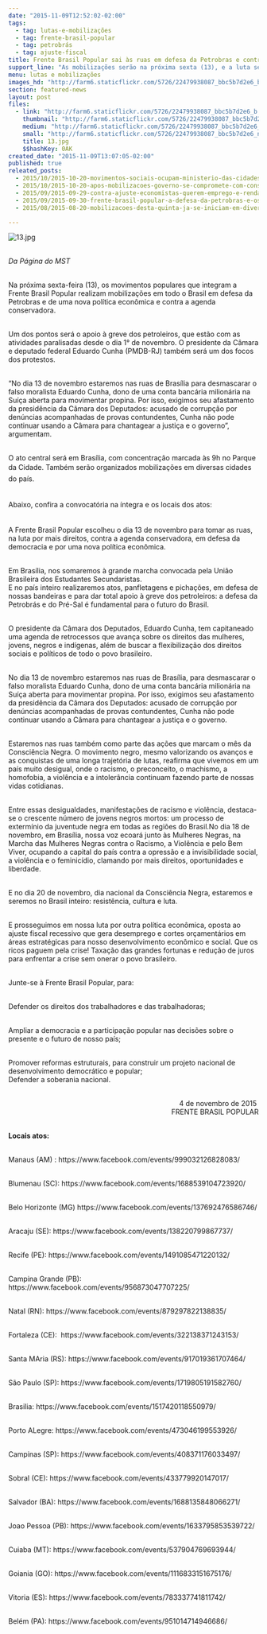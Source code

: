 ```yaml
---
date: "2015-11-09T12:52:02-02:00"
tags:
  - tag: lutas-e-mobilizações
  - tag: frente-brasil-popular
  - tag: petrobrás
  - tag: ajuste-fiscal
title: Frente Brasil Popular sai às ruas em defesa da Petrobras e contra Cunha
support_line: "As mobilizações serão na próxima sexta (13), e a luta será por mais direitos, contra a agenda conservadora, em defesa da democracia e por uma nova política econômica."
menu: lutas e mobilizações
images_hd: "http://farm6.staticflickr.com/5726/22479938087_bbc5b7d2e6_b.jpg"
section: featured-news
layout: post
files:
  - link: "http://farm6.staticflickr.com/5726/22479938087_bbc5b7d2e6_b.jpg"
    thumbnail: "http://farm6.staticflickr.com/5726/22479938087_bbc5b7d2e6_t.jpg"
    medium: "http://farm6.staticflickr.com/5726/22479938087_bbc5b7d2e6_z.jpg"
    small: "http://farm6.staticflickr.com/5726/22479938087_bbc5b7d2e6_n.jpg"
    title: 13.jpg
    $$hashKey: 0AK
created_date: "2015-11-09T13:07:05-02:00"
published: true
releated_posts:
  - 2015/10/2015-10-20-movimentos-sociais-ocupam-ministerio-das-cidades-em-brasilia.md
  - 2015/10/2015-10-20-apos-mobilizacoes-governo-se-compromete-com-construcao-imediata-de-12-mil-unidades-habitacionais.md
  - 2015/09/2015-09-29-contra-ajuste-economistas-querem-emprego-e-renda-no-centro-da-politica-economica.md
  - 2015/09/2015-09-30-frente-brasil-popular-a-defesa-da-petrobras-e-os-interesses-internacionais-em-disputa.md
  - 2015/08/2015-08-20-mobilizacoes-desta-quinta-ja-se-iniciam-em-diversas-cidades-do-pais.md

---
```

<p><img alt="13.jpg" src="http://farm6.staticflickr.com/5726/22479938087_bbc5b7d2e6_b.jpg" /></p>

<p><br />
<em>Da P&aacute;gina do MST</em></p>

<p><br />
Na pr&oacute;xima sexta-feira (13), os movimentos populares que integram a Frente Brasil Popular realizam mobiliza&ccedil;&otilde;es em todo o Brasil em defesa da Petrobras e de uma nova pol&iacute;tica econ&ocirc;mica e contra a agenda conservadora.</p>

<p><br />
Um dos pontos ser&aacute; o apoio &agrave; greve dos petroleiros, que est&atilde;o com as atividades paralisadas desde o dia 1&deg; de novembro.&nbsp;O presidente da C&acirc;mara e deputado federal Eduardo Cunha (PMDB-RJ) tamb&eacute;m ser&aacute; um dos focos dos protestos.&nbsp;</p>

<p><br />
&ldquo;No dia 13 de novembro estaremos nas ruas de Brasília para desmascarar o falso moralista Eduardo Cunha, dono de uma conta bancária milionária na Suíça aberta para movimentar propina. Por isso, exigimos seu afastamento da presidência da Câmara dos Deputados: acusado de corrupção por denúncias acompanhadas de provas contundentes, Cunha não pode continuar usando a Câmara para chantagear a justiça e o governo&rdquo;, argumentam.</p>

<p><br />
O ato central ser&aacute; em Bras&iacute;lia, com concentra&ccedil;&atilde;o marcada &agrave;s 9h&nbsp;no Parque da Cidade. Tamb&eacute;m ser&atilde;o&nbsp;<span style="line-height: 1.6;">organizados mobiliza&ccedil;&otilde;es em diversas cidades do pa&iacute;s.</span></p>

<p><br />
Abaixo, confira a convocat&oacute;ria na &iacute;ntegra e <span style="line-height: 20.8px;">os locais dos atos</span>:</p>

<p><br />
A Frente Brasil Popular escolheu o dia 13 de novembro para tomar as ruas, na luta por mais direitos, contra a agenda conservadora, em defesa da democracia e por uma nova política econômica.</p>

<p><br />
Em Brasília, nos somaremos à grande marcha convocada pela União Brasileira dos Estudantes Secundaristas.<br />
E no país inteiro realizaremos atos, panfletagens e pichações, em defesa de nossas bandeiras e para dar total apoio à greve dos petroleiros: a defesa da Petrobrás e do Pré-Sal é fundamental para o futuro do Brasil.</p>

<p><br />
O presidente da Câmara dos Deputados, Eduardo Cunha, tem capitaneado uma agenda de retrocessos que avança sobre os direitos das mulheres, jovens, negros e indígenas, além de buscar a flexibilização dos direitos sociais e políticos de todo o povo brasileiro.</p>

<p><br />
No dia 13 de novembro estaremos nas ruas de Brasília, para desmascarar o falso moralista Eduardo Cunha, dono de uma conta bancária milionária na Suíça aberta para movimentar propina. Por isso, exigimos seu afastamento da presidência da Câmara dos Deputados: acusado de corrupção por denúncias acompanhadas de provas contundentes, Cunha não pode continuar usando a Câmara para chantagear a justiça e o governo.</p>

<p><br />
Estaremos nas ruas também como parte das ações que marcam o mês da Consciência Negra.&nbsp;O movimento negro, mesmo valorizando os avanços e as conquistas de uma longa trajetória de lutas, reafirma que vivemos em um país muito desigual, onde o racismo, o preconceito, o machismo, a homofobia, a violência e a intolerância continuam fazendo parte de nossas vidas cotidianas.</p>

<p><br />
Entre essas desigualdades, manifestações de racismo e violência, destaca-se o crescente número de jovens negros mortos: um processo de extermínio da juventude negra em todas as regiões do Brasil.No dia 18 de novembro, em Brasília, nossa voz ecoará junto às Mulheres Negras, na Marcha das Mulheres Negras contra o Racismo, a Violência e pelo Bem Viver, ocupando a capital do país contra a opressão e a invisibilidade social, a violência e o feminicídio, clamando por mais direitos, oportunidades e liberdade.</p>

<p><br />
E no dia 20 de novembro, dia nacional da Consciência Negra, estaremos e seremos no Brasil inteiro: resistência, cultura e luta.</p>

<p><br />
E prosseguimos em nossa luta por outra política econômica, oposta ao ajuste fiscal recessivo que gera desemprego e cortes orçamentários em áreas estratégicas para nosso desenvolvimento econômico e social.&nbsp;Que os ricos paguem pela crise! Taxação das grandes fortunas e redução de juros para enfrentar a crise sem onerar o povo brasileiro.</p>

<p><br />
Junte-se à Frente Brasil Popular, para:</p>

<p><br />
Defender os direitos dos trabalhadores e das trabalhadoras;</p>

<p><br />
Ampliar a democracia e a participação popular nas decisões sobre o presente e o futuro de nosso país;</p>

<p><br />
Promover reformas estruturais, para construir um projeto nacional de desenvolvimento democrático e popular;<br />
Defender a soberania nacional.</p>

<p style="text-align: right;"><br />
4 de novembro de 2015&nbsp;<br />
FRENTE BRASIL POPULAR</p>

<p><br />
<strong>Locais atos:</strong></p>

<p><br />
Manaus (AM) : https://www.facebook.com/events/999032126828083/</p>

<p><br />
Blumenau (SC): https://www.facebook.com/events/1688539104723920/</p>

<p><br />
Belo Horizonte (MG) https://www.facebook.com/events/137692476586746/</p>

<p><br />
Aracaju (SE): https://www.facebook.com/events/138220799867737/</p>

<p><br />
Recife (PE): https://www.facebook.com/events/1491085471220132/</p>

<p><br />
Campina Grande (PB): https://www.facebook.com/events/956873047707225/</p>

<p><br />
Natal (RN): https://www.facebook.com/events/879297822138835/</p>

<p><br />
Fortaleza (CE): &nbsp;https://www.facebook.com/events/322138371243153/</p>

<p><br />
Santa MAria (RS): https://www.facebook.com/events/917019361707464/</p>

<p><br />
S&atilde;o Paulo (SP): https://www.facebook.com/events/1719805191582760/</p>

<p><br />
Brasilia: https://www.facebook.com/events/1517420118550979/</p>

<p><br />
Porto ALegre: https://www.facebook.com/events/473046199553926/</p>

<p><br />
Campinas (SP): https://www.facebook.com/events/408371176033497/</p>

<p><br />
Sobral (CE): https://www.facebook.com/events/433779920147017/</p>

<p><br />
Salvador (BA): https://www.facebook.com/events/1688135848066271/</p>

<p><br />
Joao Pessoa (PB): https://www.facebook.com/events/1633795853539722/</p>

<p><br />
Cuiaba (MT): https://www.facebook.com/events/537904769693944/</p>

<p><br />
Goiania (GO): https://www.facebook.com/events/1116833151675176/</p>

<p><br />
Vitoria (ES): https://www.facebook.com/events/783337741811742/</p>

<p><br />
Bel&eacute;m (PA): https://www.facebook.com/events/951014714946686/</p>
